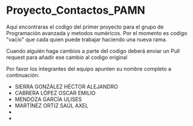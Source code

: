 # Proyecto_Contactos_PAMN

Aquí encontraras el codigo del primer proyecto para el grupo de Programación avanzada y metodos numéricos.
Por el momento es codigo "vacio" que cada quien puede trabajar haciendo una nueva rama. 

Cuando alguién haga cambios a parte del codigo deberá enviar un Pull request para añadir ese cambio al
codigo original

Por favor los integrantes del equipo apunten su nombre completo a continuación:

* SIERRA GONZÁLEZ HÉCTOR ALEJANDRO
* CABRERA LÓPEZ OSCAR EMILIO
* MENDOZA GARCÍA ULISES
* MARTÍNEZ ORTIZ SAÚL AXEL
* 
* 
